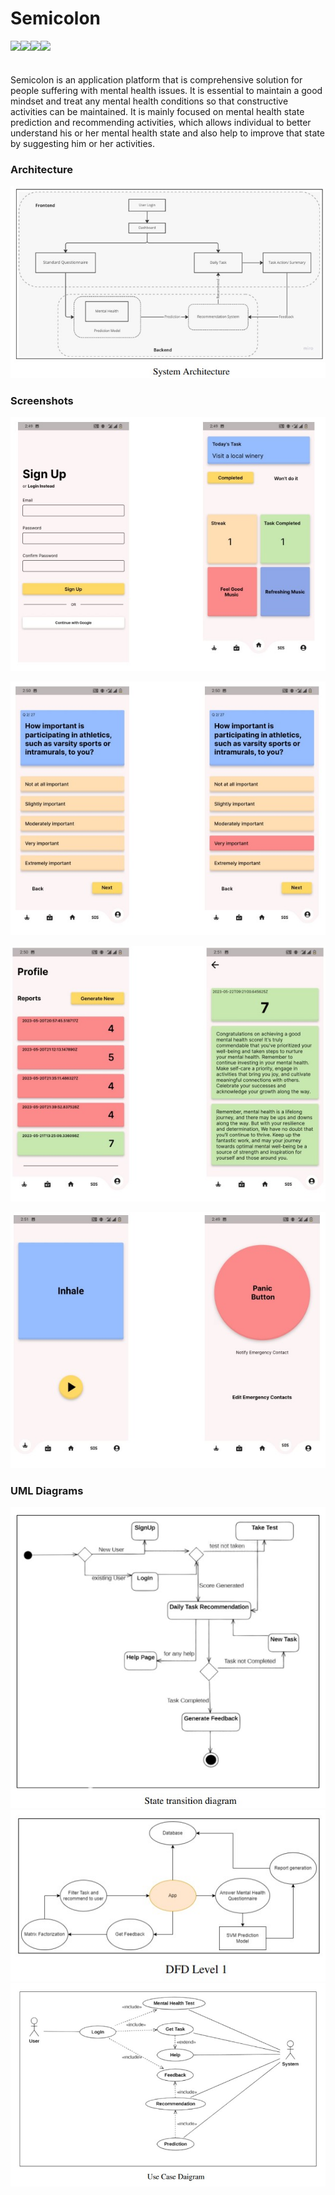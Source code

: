 # Semicolon

<div style='display: flex;'>
<img src='https://firebase.google.com/static/downloads/brand-guidelines/PNG/logo-built_white.png' style='height: 40px'/>
<img src='https://static.djangoproject.com/img/logos/django-logo-negative.png'style='height: 40px'/>
<img src='https://cdn.webo.digital/uploads/2022/05/What-Is-Twilio-scaled.jpg'style='height: 40px'/>
<img src='https://storage.googleapis.com/cms-storage-bucket/c823e53b3a1a7b0d36a9.png' style='height: 40px'/>
 </div>

Semicolon is an application platform that is comprehensive solution for people suffering with mental health issues. It is essential to maintain a good mindset and treat any mental health conditions so that constructive activities can be maintained. It is mainly focused on mental health state prediction and recommending activities, which allows individual to better understand his or her mental health state and also help to improve that state by suggesting him or her activities.
### Architecture
![system architecture](https://raw.githubusercontent.com/teshank2137/semicolon.md/master/assets/system.jpg)

###  Screenshots
![enter image description here](https://raw.githubusercontent.com/teshank2137/semicolon.md/master/assets/ss1.jpg)

![enter image description here](https://raw.githubusercontent.com/teshank2137/semicolon.md/master/assets/ss2.jpg)

![enter image description here](https://raw.githubusercontent.com/teshank2137/semicolon.md/master/assets/ss3.jpg)

![enter image description here](https://raw.githubusercontent.com/teshank2137/semicolon.md/master/assets/ss4.jpg)

### UML Diagrams
![enter image description here](https://raw.githubusercontent.com/teshank2137/semicolon.md/master/assets/state.jpg)
![enter image description here](https://raw.githubusercontent.com/teshank2137/semicolon.md/master/assets/dfd.jpg)
![enter image description here](https://raw.githubusercontent.com/teshank2137/semicolon.md/master/assets/usecase.jpg)
